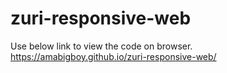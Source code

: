 # zuri-responsive-web

Use below link to view the code on browser.
https://amabigboy.github.io/zuri-responsive-web/
